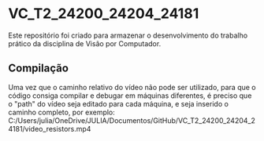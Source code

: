 # VC_T2_24200_24204_24181
Este repositório foi criado para armazenar o desenvolvimento do trabalho prático da disciplina de Visão por Computador.

## Compilação
Uma vez que o caminho relativo do vídeo não pode ser utilizado, para que o código consiga compilar e debugar em máquinas diferentes, é preciso que o "path" do vídeo seja editado para cada máquina, e seja inserido o caminho completo, por exemplo: C:/Users/julia/OneDrive/JULIA/Documentos/GitHub/VC_T2_24200_24204_24181/video_resistors.mp4
